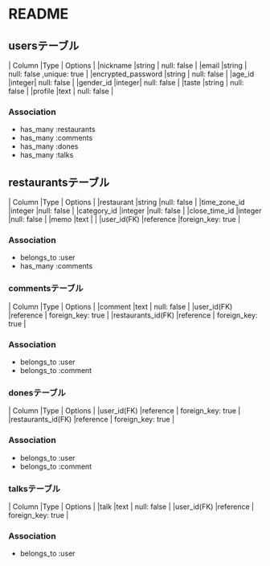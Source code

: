 # README

## usersテーブル
|      Column       |Type   |          Options           |
|nickname           |string | null: false                |
|email              |string | null: false ,unique: true  |
|encrypted_password |string | null: false                |
|age_id             |integer| null: false                |
|gender_id          |integer| null: false                |
|taste              |string | null: false                |
|profile            |text   | null: false                |

### Association
- has_many :restaurants
- has_many :comments
- has_many :dones
- has_many :talks

## restaurantsテーブル
|      Column       |Type       |          Options          |
|restaurant         |string     |null: false                |
|time_zone_id       |integer    |null: false                |
|category_id        |integer    |null: false                |
|close_time_id      |integer    |null: false                |
|memo               |text       |                           |
|user_id(FK)        |reference  |foreign_key: true          |

### Association
- belongs_to :user
- has_many   :comments

### commentsテーブル
|      Column       |Type       |          Options          |
|comment            |text       | null: false               |
|user_id(FK)        |reference  | foreign_key: true         |
|restaurants_id(FK) |reference  | foreign_key: true         |

### Association
- belongs_to :user
- belongs_to :comment

### donesテーブル
|      Column       |Type       |          Options          |
|user_id(FK)        |reference  | foreign_key: true         |
|restaurants_id(FK) |reference  | foreign_key: true         |

### Association
- belongs_to :user
- belongs_to :comment

### talksテーブル
|      Column       |Type       |          Options          |
|talk               |text       | null: false               |
|user_id(FK)        |reference  | foreign_key: true         |

### Association
- belongs_to :user


